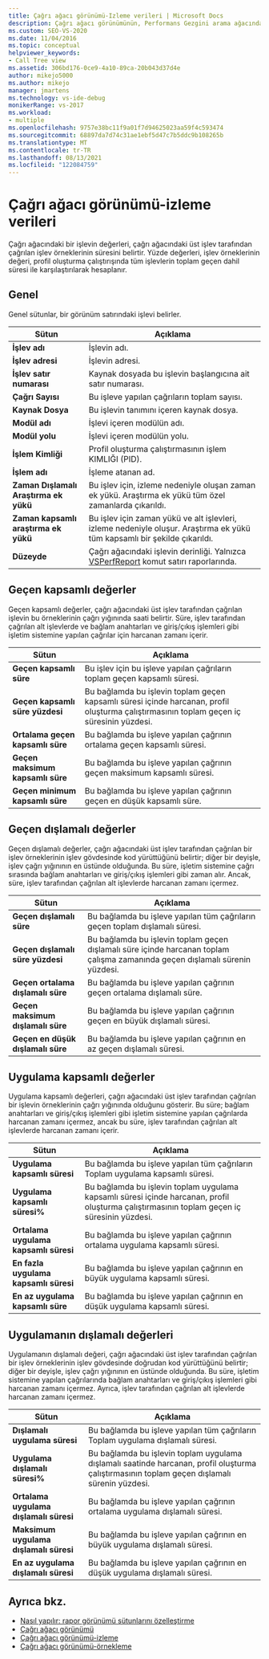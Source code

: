 ```yaml
---
title: Çağrı ağacı görünümü-Izleme verileri | Microsoft Docs
description: Çağrı ağacı görünümünün, Performans Gezgini arama ağacındaki izleme bilgilerini görüntüleme hakkında bilgi edinin.
ms.custom: SEO-VS-2020
ms.date: 11/04/2016
ms.topic: conceptual
helpviewer_keywords:
- Call Tree view
ms.assetid: 306bd176-0ce9-4a10-89ca-20b043d37d4e
author: mikejo5000
ms.author: mikejo
manager: jmartens
ms.technology: vs-ide-debug
monikerRange: vs-2017
ms.workload:
- multiple
ms.openlocfilehash: 9757e38bc11f9a01f7d94625023aa59f4c593474
ms.sourcegitcommit: 68897da7d74c31ae1ebf5d47c7b5ddc9b108265b
ms.translationtype: MT
ms.contentlocale: tr-TR
ms.lasthandoff: 08/13/2021
ms.locfileid: "122084759"
---
```

# <a name="call-tree-view---instrumentation-data"></a>Çağrı ağacı görünümü-izleme verileri
Çağrı ağacındaki bir işlevin değerleri, çağrı ağacındaki üst işlev tarafından çağrılan işlev örneklerinin süresini belirtir. Yüzde değerleri, işlev örneklerinin değeri, profil oluşturma çalıştırışında tüm işlevlerin toplam geçen dahil süresi ile karşılaştırılarak hesaplanır.

## <a name="general"></a>Genel
 Genel sütunlar, bir görünüm satırındaki işlevi belirler.

|Sütun|Açıklama|
|------------|-----------------|
|**İşlev adı**|İşlevin adı.|
|**İşlev adresi**|İşlevin adresi.|
|**İşlev satır numarası**|Kaynak dosyada bu işlevin başlangıcına ait satır numarası.|
|**Çağrı Sayısı**|Bu işleve yapılan çağrıların toplam sayısı.|
|**Kaynak Dosya**|Bu işlevin tanımını içeren kaynak dosya.|
|**Modül adı**|İşlevi içeren modülün adı.|
|**Modül yolu**|İşlevi içeren modülün yolu.|
|**İşlem Kimliği**|Profil oluşturma çalıştırmasının işlem KIMLIĞI (PID).|
|**İşlem adı**|İşleme atanan ad.|
|**Zaman Dışlamalı Araştırma ek yükü**|Bu işlev için, izleme nedeniyle oluşan zaman ek yükü. Araştırma ek yükü tüm özel zamanlarda çıkarıldı.|
|**Zaman kapsamlı araştırma ek yükü**|Bu işlev için zaman yükü ve alt işlevleri, izleme nedeniyle oluşur. Araştırma ek yükü tüm kapsamlı bir şekilde çıkarıldı.|
|**Düzeyde**|Çağrı ağacındaki işlevin derinliği. Yalnızca [VSPerfReport](../profiling/vsperfreport.md) komut satırı raporlarında.|

## <a name="elapsed-inclusive-values"></a>Geçen kapsamlı değerler
 Geçen kapsamlı değerler, çağrı ağacındaki üst işlev tarafından çağrılan işlevin bu örneklerinin çağrı yığınında saati belirtir. Süre, işlev tarafından çağrılan alt işlevlerde ve bağlam anahtarları ve giriş/çıkış işlemleri gibi işletim sistemine yapılan çağrılar için harcanan zamanı içerir.

|Sütun|Açıklama|
|------------|-----------------|
|**Geçen kapsamlı süre**|Bu işlev için bu işleve yapılan çağrıların toplam geçen kapsamlı süresi.|
|**Geçen kapsamlı süre yüzdesi**|Bu bağlamda bu işlevin toplam geçen kapsamlı süresi içinde harcanan, profil oluşturma çalıştırmasının toplam geçen iç süresinin yüzdesi.|
|**Ortalama geçen kapsamlı süre**|Bu bağlamda bu işleve yapılan çağrının ortalama geçen kapsamlı süresi.|
|**Geçen maksimum kapsamlı süre**|Bu bağlamda bu işleve yapılan çağrının geçen maksimum kapsamlı süresi.|
|**Geçen minimum kapsamlı süre**|Bu bağlamda bu işleve yapılan çağrının geçen en düşük kapsamlı süre.|

## <a name="elapsed-exclusive-values"></a>Geçen dışlamalı değerler
 Geçen dışlamalı değerler, çağrı ağacındaki üst işlev tarafından çağrılan bir işlev örneklerinin işlev gövdesinde kod yürüttüğünü belirtir; diğer bir deyişle, işlev çağrı yığınının en üstünde olduğunda. Bu süre, işletim sistemine çağrı sırasında bağlam anahtarları ve giriş/çıkış işlemleri gibi zaman alır. Ancak, süre, işlev tarafından çağrılan alt işlevlerde harcanan zamanı içermez.

|Sütun|Açıklama|
|------------|-----------------|
|**Geçen dışlamalı süre**|Bu bağlamda bu işleve yapılan tüm çağrıların geçen toplam dışlamalı süresi.|
|**Geçen dışlamalı süre yüzdesi**|Bu bağlamda bu işlevin toplam geçen dışlamalı süre içinde harcanan toplam çalışma zamanında geçen dışlamalı sürenin yüzdesi.|
|**Geçen ortalama dışlamalı süre**|Bu bağlamda bu işleve yapılan çağrının geçen ortalama dışlamalı süre.|
|**Geçen maksimum dışlamalı süre**|Bu bağlamda bu işleve yapılan çağrının geçen en büyük dışlamalı süresi.|
|**Geçen en düşük dışlamalı süre**|Bu bağlamda bu işleve yapılan çağrının en az geçen dışlamalı süresi.|

## <a name="application-inclusive-values"></a>Uygulama kapsamlı değerler
 Uygulama kapsamlı değerleri, çağrı ağacındaki üst işlev tarafından çağrılan bir işlevin örneklerinin çağrı yığınında olduğunu gösterir. Bu süre; bağlam anahtarları ve giriş/çıkış işlemleri gibi işletim sistemine yapılan çağrılarda harcanan zamanı içermez, ancak bu süre, işlev tarafından çağrılan alt işlevlerde harcanan zamanı içerir.

|Sütun|Açıklama|
|------------|-----------------|
|**Uygulama kapsamlı süresi**|Bu bağlamda bu işleve yapılan tüm çağrıların Toplam uygulama kapsamlı süresi.|
|**Uygulama kapsamlı süresi%**|Bu bağlamda bu işlevin toplam uygulama kapsamlı süresi içinde harcanan, profil oluşturma çalıştırmasının toplam geçen iç süresinin yüzdesi.|
|**Ortalama uygulama kapsamlı süresi**|Bu bağlamda bu işleve yapılan çağrının ortalama uygulama kapsamlı süresi.|
|**En fazla uygulama kapsamlı süresi**|Bu bağlamda bu işleve yapılan çağrının en büyük uygulama kapsamlı süresi.|
|**En az uygulama kapsamlı süre**|Bu bağlamda bu işleve yapılan çağrının en düşük uygulama kapsamlı süresi.|

## <a name="application-exclusive-values"></a>Uygulamanın dışlamalı değerleri
 Uygulamanın dışlamalı değeri, çağrı ağacındaki üst işlev tarafından çağrılan bir işlev örneklerinin işlev gövdesinde doğrudan kod yürüttüğünü belirtir; diğer bir deyişle, işlev çağrı yığınının en üstünde olduğunda. Bu süre, işletim sistemine yapılan çağrılarında bağlam anahtarları ve giriş/çıkış işlemleri gibi harcanan zamanı içermez. Ayrıca, işlev tarafından çağrılan alt işlevlerde harcanan zamanı içermez.

|Sütun|Açıklama|
|------------|-----------------|
|**Dışlamalı uygulama süresi**|Bu bağlamda bu işleve yapılan tüm çağrıların Toplam uygulama dışlamalı süresi.|
|**Uygulama dışlamalı süresi%**|Bu bağlamda bu işlevin toplam uygulama dışlamalı saatinde harcanan, profil oluşturma çalıştırmasının toplam geçen dışlamalı sürenin yüzdesi.|
|**Ortalama uygulama dışlamalı süresi**|Bu bağlamda bu işleve yapılan çağrının ortalama uygulama dışlamalı süresi.|
|**Maksimum uygulama dışlamalı süresi**|Bu bağlamda bu işleve yapılan çağrının en büyük uygulama dışlamalı süresi.|
|**En az uygulama dışlamalı süresi**|Bu bağlamda bu işleve yapılan çağrının en düşük uygulama dışlamalı süresi.|

## <a name="see-also"></a>Ayrıca bkz.
- [Nasıl yapılır: rapor görünümü sütunlarını özelleştirme](../profiling/how-to-customize-report-view-columns.md)
- [Çağrı ağacı görünümü](../profiling/call-tree-view-sampling-data.md)
- [Çağrı ağacı görünümü-izleme](../profiling/call-tree-view-dotnet-memory-instrumentation-data.md)
- [Çağrı ağacı görünümü-örnekleme](../profiling/call-tree-view-dotnet-memory-sampling-data.md)
